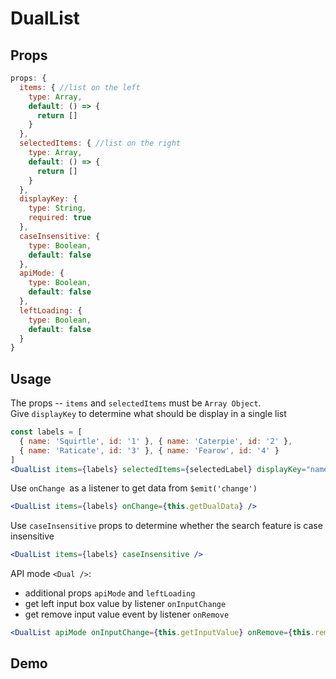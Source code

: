 # DualList

## Props
```js
props: {
  items: { //list on the left
    type: Array,
    default: () => {
      return []
    }
  },
  selectedItems: { //list on the right
    type: Array,
    default: () => {
      return []
    }
  },
  displayKey: {
    type: String,
    required: true
  },
  caseInsensitive: {
    type: Boolean,
    default: false
  },
  apiMode: {
    type: Boolean,
    default: false
  },
  leftLoading: {
    type: Boolean,
    default: false
  }
}
```

## Usage
The props -- `items` and `selectedItems` must be `Array Object`.  
Give `displayKey` to determine what should be display in a single list
```jsx
const labels = [
  { name: 'Squirtle', id: '1' }, { name: 'Caterpie', id: '2' },
  { name: 'Raticate', id: '3' }, { name: 'Fearow', id: '4' }
]
<DualList items={labels} selectedItems={selectedLabel} displayKey="name" caseInsensitive />
```
Use `onChange `as a listener to get data from `$emit('change')`
```jsx
<DualList items={labels} onChange={this.getDualData} />
```
Use `caseInsensitive` props to determine whether the search feature is case insensitive
```jsx
<DualList items={labels} caseInsensitive />
```
API mode `<Dual />`:
- additional props `apiMode` and `leftLoading`  
- get left input box value by listener `onInputChange`
- get remove input value event by listener `onRemove`
```jsx
<DualList apiMode onInputChange={this.getInputValue} onRemove={this.removeInput} leftLoading={true} />
```

## Demo

